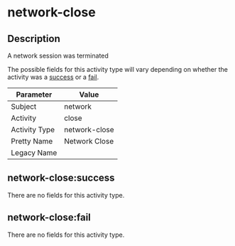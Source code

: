 network-close
=============

Description
-----------
A network session was terminated

The possible fields for this activity type will vary depending on whether the activity was a [success](#network-closesuccess) or a [fail](#network-closefail).

| Parameter     | Value         |
| ------------- | ------------- |
| Subject       | network       |
| Activity      | close         |
| Activity Type | network-close |
| Pretty Name   | Network Close |
| Legacy Name   |               |

network-close:success
---------------------

There are no fields for this activity type.


network-close:fail
------------------

There are no fields for this activity type.
